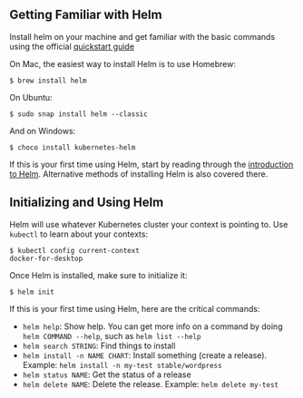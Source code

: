 ## Getting Familiar with Helm

Install helm on your machine and get familiar with the basic commands using the official [quickstart guide](https://docs.helm.sh/using_helm/#quickstart)

On Mac, the easiest way to install Helm is to use Homebrew:

```console
$ brew install helm
```

On Ubuntu:

```console
$ sudo snap install helm --classic
```

And on Windows:

```console
$ choco install kubernetes-helm
```

If this is your first time using Helm, start by reading through the [introduction to Helm](https://docs.helm.sh). Alternative methods of installing Helm is also covered there.

## Initializing and Using Helm

Helm will use whatever Kubernetes cluster your context is pointing to. Use `kubectl` to learn about your contexts:

```console
$ kubectl config current-context
docker-for-desktop
```

Once Helm is installed, make sure to initialize it:

```console
$ helm init
```

If this is your first time using Helm, here are the critical commands:

- `helm help`: Show help. You can get more info on a command by doing `helm COMMAND --help`, such as `helm list --help`
- `helm search STRING`: Find things to install
- `helm install -n NAME CHART`: Install something (create a release). Example: `helm install -n my-test stable/wordpress`
- `helm status NAME`: Get the status of a release
- `helm delete NAME`: Delete the release. Example: `helm delete my-test`


